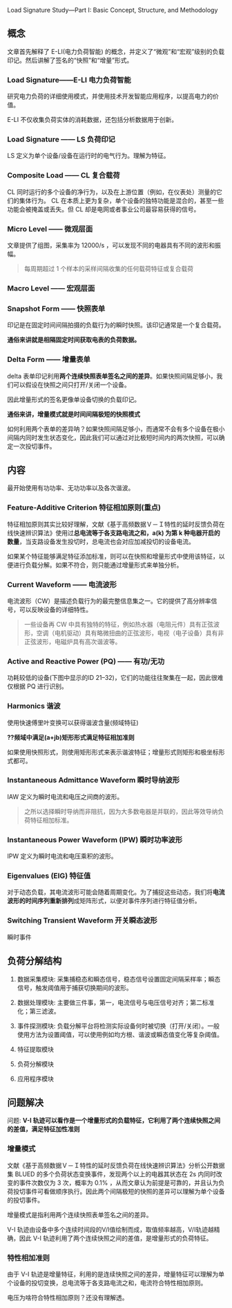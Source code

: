 Load Signature Study—Part I: Basic Concept, Structure, and Methodology

## 概念
文章首先解释了 E-LI(电力负荷智能) 的概念，并定义了“微观”和“宏观”级别的负载印记。然后讲解了签名的“快照”和“增量”形式。

### Load Signature——E-LI 电力负荷智能
研究电力负荷的详细使用模式，并使用技术开发智能应用程序，以提高电力的价值。

E-LI 不仅收集负荷实体的消耗数据，还包括分析数据用于创新。

### Load Signature —— LS 负荷印记
LS 定义为单个设备/设备在运行时的电气行为。理解为特征。

### Composite Load —— CL 复合载荷
CL 同时运行的多个设备的净行为，以及在上游位置（例如，在仪表处）测量的它们的集体行为。 CL 在本质上更为复杂，单个设备的独特功能是混合的，甚至一些功能会被掩盖或丢失。但 CL 却是电网或者事业公司最容易获得的信号。

### Micro Level —— 微观层面
文章提供了组图，采集率为 12000/s ，可以发现不同的电器具有不同的波形和振幅。

> 每周期超过 1 个样本的采样间隔收集的任何载荷特征或复合载荷

<template>
  <img :src="$withBase('/images/0225micro-cl.png')" alt="叠加原理">
</template>


### Macro Level —— 宏观层面

<template>
  <img :src="$withBase('/images/0225macro-cl.png')" alt="叠加原理">
</template>

### Snapshot Form —— 快照表单
印记是在固定时间间隔拍摄的负载行为的瞬时快照。该印记通常是一个复合载荷。

**通俗来讲就是相隔固定时间获取电表的负荷数据。**
### Delta Form —— 增量表单
delta 表单印记利用**两个连续快照表单签名之间的差异**。如果快照间隔足够小，我们可以假设在快照之间只打开/关闭一个设备。

因此增量形式的签名更像单设备切换的负载印记。

**通俗来讲，增量模式就是时间间隔极短的快照模式**

如何利用两个表单的差异呐？如果快照间隔足够小，而通常不会有多个设备在极小间隔内同时发生状态变化，因此我们可以通过对比极短时间内的两次快照，可以确定一次投切事件。



## 内容
最开始使用有功功率、无功功率以及各次谐波。

### Feature-Additive Criterion 特征相加原则(重点)

<template>
  <img :src="$withBase('/images/0225feature-add.png')" alt="叠加原理">
</template>

特征相加原则其实比较好理解，文献《基于高频数据Ｖ－Ｉ特性的延时反馈负荷在线快速辨识算法》使用过**总电流等于各支路电流之和，a(k) 为第 k 种电器开启的数量**，当支路设备发生投切时，总电流也会对应加减投切的设备电流。

如果某个特征能够满足特征添加标准，则可以在快照和增量形式中使用该特征，以便进行负载分解。如果不符合，则只能通过增量形式来单独分析。

### Current Waveform —— 电流波形
电流波形（CW）是描述负载行为的最完整信息集之一。它的提供了高分辨率信号，可以反映设备的详细特性。

> 一些设备再 CW 中具有独特的特征，例如热水器（电阻元件）具有正弦波形，空调（电机驱动）具有略微扭曲的正弦波形，电视（电子设备）具有非正弦波形，电磁炉具有高次谐波等。

<template>
  <img :src="$withBase('/images/0225cw-feature.png')" alt="叠加原理">
</template>

### Active and Reactive Power (PQ) —— 有功/无功
功耗较低的设备(下图中显示的ID 21–32)，它们的功能往往聚集在一起，因此很难仅根据 PQ 进行识别。

<template>
  <img :src="$withBase('/images/0225pq.png')" alt="叠加原理">
</template>


### Harmonics 谐波
使用快速傅里叶变换可以获得谐波含量(频域特征)

**??频域中满足(a+jb)矩形形式满足特征相加准则**

如果使用快照形式，则使用矩形形式来表示谐波特征；增量形式则矩形和极坐标形式都可。

### Instantaneous Admittance Waveform 瞬时导纳波形

IAW 定义为瞬时电流和电压之间商的波形。

> 之所以选择瞬时导纳而非阻抗，因为大多数电器是并联的，因此等效导纳负荷特征相加标准。

### Instantaneous Power Waveform (IPW) 瞬时功率波形

IPW 定义为瞬时电流和电压乘积的波形。

### Eigenvalues (EIG) 特征值
对于动态负载，其电流波形可能会随着周期变化。为了捕捉这些动态，我们将**电流波形的时间序列重新排列**成矩阵形式，以便对事件序列进行特征值分析。

### Switching Transient Waveform  开关瞬态波形
瞬时事件

## 负荷分解结构
1. 数据采集模块: 采集捕稳态和瞬态信号，稳态信号设置固定间隔采样率；瞬态信号，触发阈值用于捕获切换期间的波形。

2. 数据处理模块: 主要做三件事，第一，电流信号与电压信号对齐；第二标准化；第三滤波。

3. 事件探测模块: 负载分解平台将检测实际设备何时被切换（打开/关闭）。一般使用方法为设置阈值，可以使用例如均方根、谐波或瞬态值变化等复杂阈值。

4. 特征提取模块
5. 负荷分解模块
6. 应用程序模块

## 问题解决
问题: **V-I 轨迹可以看作是一个增量形式的负载特征，它利用了两个连续快照之间的差值，满足特征加性准则**
### 增量模式
文献《基于高频数据Ｖ－Ｉ特性的延时反馈负荷在线快速辨识算法》分析公开数据集 BLUED 的多个负荷状态变换事件，发现两个以上的电器其状态在 2s 内同时改变的事件次数仅为 3 次，概率为 0.1% ，从而文章认为前提是可靠的，并且认为负荷投切事件可看做顺序执行。因此两个间隔极短的快照的差异可以理解为单个设备的投切事件。

增量模式是指利用两个连续快照表单签名之间的差异。

V-I 轨迹由设备中多个连续时间段的V/I值绘制而成，取值频率越高，V/I轨迹越精确，因此 V-I 轨迹利用了两个连续快照之间的差值，是增量形式的负荷特征。
### 特性相加准则
由于 V-I 轨迹是增量特征，利用的是连续快照之间的差异，增量特征可以理解为单个设备的投切变换，总电流等于各支路电流之和，电流符合特性相加原则。

电压为啥符合特性相加原则？还没有理解透。